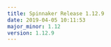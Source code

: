 ```yaml
---
title: Spinnaker Release 1.12.9
date: 2019-04-05 10:11:53
major_minor: 1.12
version: 1.12.9
---
```


<script src="https://gist.github.com/spinnaker-release/7fa9145349d6beb2f22163977a94629e.js"/>
